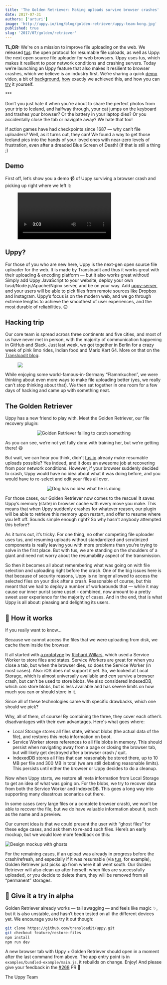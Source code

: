 ```yaml
---
title: 'The Golden Retriever: Making uploads survive browser crashes'
date: 2017-07-31
authors: ['arturi']
image: 'http://uppy.io/img/blog/golden-retriever/uppy-team-kong.jpg'
published: true
slug: '2017/07/golden/retriever'
---
```


**TL;DR:** We're on a mission to improve file uploading on the web. We released
[tus](https://tus.io): the open protocol for resumable file uploads, as well as
Uppy: the next open source file uploader for web browsers. Uppy uses tus, which
makes it resilient to poor network conditions and crashing servers. Today we’re
launching an Uppy feature that also makes it resilient to browser crashes, which
we believe is an industry first. We’re sharing a quick
[demo](/blog/2017/07/golden-retriever/#demo) video, a bit of
[background](/blog/2017/07/golden-retriever/#uppy),
[how](/blog/2017/07/golden-retriever/#how) exactly we achieved this, and how you
can [try](/blog/2017/07/golden-retriever/#try) it yourself.

\*\*\*

Don’t you just hate it when you’re about to share the perfect photos from your
trip to Iceland, and halfway through, your cat jumps on the keyboard and trashes
your browser? Or the battery in your laptop dies? Or you accidentally close the
tab or navigate away? We hate that too!

If action games have had checkpoints since 1687 — why can’t file uploaders?
Well, as it turns out, they can! We found a way to get those Iceland pics into
the hands of your loved ones with near-zero levels of frustration, even after a
dreaded Blue Screen of Death! (if that is still a thing ;)

<!--truncate-->

<a name="demo"></a>

## Demo

First off, let’s show you a demo 📹 of Uppy surviving a browser crash and
picking up right where we left it:

<figure class="wide"><video alt="Demo video showing the Golden Retriever file restoring plugin in action" controls><source src="/img/blog/golden-retriever/uppy-golden-retriever-crash-demo-2.mp4" type="video/mp4" />Your browser does not support the video tag, you can <a href="/img/blog/golden-retriever/uppy-golden-retriever-crash-demo-2.mp4">download the video</a> to watch it.</video></figure>

<a name="uppy"></a>

## Uppy?

For those of you who are new here, Uppy is the next-gen open source file
uploader for the web. It is made by Transloadit and thus it works great with
their uploading & encoding platform — but it also works great without! Simply
add Uppy JavaScript to your website, deploy your own tusd/Node.js/Apache/Nginx
server, and be on your way. Add
[uppy-server](https://github.com/transloadit/uppy-server), and your users will
be able to pick files from remote sources like Dropbox and Instagram. Uppy’s
focus is on the modern web, and we go through extreme lengths to achieve the
smoothest of user experiences, and the most durable of reliabilities. 🙃

## Hacking trip

Our core team is spread across three continents and five cities, and most of us
have never met in person, with the majority of communication happening in GitHub
and Slack. Just last week, we got together in Berlin for a crazy week of pink
limo rides, Indian food and Mario Kart 64. More on that on the
[Transloadit blog](https://transloadit.com/blog/2017/08/team-meetup-2017/).

<figure class="wide">
  <img src="/img/blog/golden-retriever/uppy-team-kong.jpg" />
</figure>

While enjoying some world-famous-in-Germany “Flammkuchen”, we were thinking
about even more ways to make file uploading better (yes, we really can’t stop
thinking about that). We then sat together in one room for a few days of hacking
and came up with something neat.

## The Golden Retriever

Uppy has a new friend to play with. Meet the Golden Retriever, our file recovery
plugin:

<center><img src="/img/blog/golden-retriever/catch-fail-2.gif" alt="Golden Retriever failing to catch something" title="Good try, girl!" /></center>

As you can see, we’re not yet fully done with training her, but we’re getting
there! 😄

But wait, we can hear you think, didn't [tus.io](https://tus.io) already make
resumable uploads possible? Yes indeed, and it does an awesome job at recovering
from poor network conditions. However, if your browser suddenly decided to
crash, Uppy would have no idea about what it was doing before, and you would
have to re-select and edit your files all over.

<center><img src="/img/blog/golden-retriever/no-idea-dog-3.gif" alt="Dog has no idea what he is doing" title="Keep trying, buddy!" /></center>

For those cases, our Golden Retriever now comes to the rescue! It saves Uppy’s
memory (state) in browser cache with every move you make. This means that when
Uppy suddenly crashes for whatever reason, our plugin will be able to retrieve
this memory upon restart, and offer to resume where you left off. Sounds simple
enough right? So why hasn't anybody attempted this before?

As it turns out, it’s tricky. For one thing, no other competing file uploader
uses tus, and resuming uploads without standardized and scrutinized components
is really leaving you with more problems than you’re trying to solve in the
first place. But with tus, we are standing on the shoulders of a giant and need
not worry about the resumability aspect of the transmission.

So then it becomes all about remembering what was going on with file selection
and uploading right before the crash. One of the big issues here is that because
of security reasons, Uppy is no longer allowed to access the selected files on
your disk after a crash. Reasonable of course, but this meant that we had to
deploy a number of workarounds that — while it may cause our inner purist some
upset - combined, now amount to a pretty sweet user experience for the majority
of cases. And in the end, that is what Uppy is all about: pleasing and
delighting its users.

<a name="how"></a>

## 👻 How it works

If you really want to know...

Because we cannot access the files that we were uploading from disk, we cache
them inside the browser.

It all started with
[a prototype](https://github.com/transloadit/uppy/issues/237) by
[Richard Willars](https://github.com/richardwillars), which used a Service
Worker to store files and states. Service Workers are great for when you close a
tab, but when the browser dies, so does the Service Worker (in most cases).
Also: iOS does not support it yet. So, we looked at Local Storage, which is
almost universally available and _can_ survive a browser crash, but can't be
used to store blobs. We also considered IndexedDB, which _can_ store blobs, but
is less available and has severe limits on how much you can or should store in
it.

Since all of these technologies came with specific drawbacks, which one should
we pick?

Why, all of them, of course! By combining the three, they cover each other’s
disadvantages with their own advantages. Here's what goes where:

- Local Storage stores all files state, without blobs (the actual data of the
  file), and restores this meta information on boot.
- Service Worker stores references to all file blobs in memory. This should
  persist when navigating away from a page or closing the browser tab, but will
  likely get destroyed after a browser crash / quit.
- IndexedDB stores all files that can reasonably be stored there, up to 10 MB
  per file and 300 MB in total (we are still debating reasonable limits). This
  persists until either the browser or Uppy decides to do a cleanup.

Now when Uppy starts, we restore all meta information from Local Storage to get
an idea of what was going on. For the blobs, we try to recover data from both
the Service Worker and IndexedDB. This goes a long way into supporting many
disastrous scenarios out there.

In some cases (very large files or a complete browser crash), we won’t be able
to recover the file, but we do have valuable information about it, such as the
name and a preview.

Our current idea is that we could present the user with “ghost files” for these
edge cases, and ask them to re-add such files. Here’s an early mockup, but we
would love more feedback on this:

<img src="/img/blog/golden-retriever/desktop-ghost.png" alt="Design mockup with ghosts" title="Design mockup with ghosts" />

For the remaining cases, if an upload was already in progress before the
crash/refresh, and especially if it was resumable (via [tus](https://tus.io),
for example), Golden Retriever just picks up from where it all went south. Our
Golden Retriever will also clean up after herself: when files are successfully
uploaded, or you decide to delete them, they will be removed from all
“permanent” storages.

<a name="try"></a>

## 🚦 Give it a try in alpha

Golden Retriever already works — tail awagging — and feels like magic
:sparkles:, but it is also unstable, and hasn’t been tested on all the different
devices yet. We encourage you to try it out though:

```sh
git clone https://github.com/transloadit/uppy.git
git checkout feature/restore-files
npm install
npm run dev
```

A new browser tab with Uppy + Golden Retriever should open in a moment after the
last command from above. The app entry point is in
`examples/bundled-example/main.js`, it rebuilds on change. Enjoy! And please
give your feedback in the [#268](https://github.com/transloadit/uppy/pull/268)
PR 🎉

The Uppy Team

